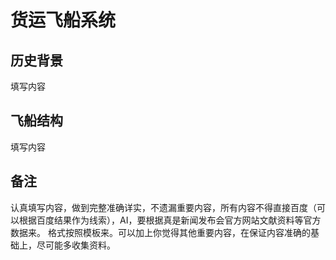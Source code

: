 <!--
 * @Author: blueWALL-E
 * @Date: 2025-06-24 15:31:33
 * @LastEditTime: 2025-06-24 15:31:58
 * @FilePath: \Chinese Aerospace History\载人航天工程\十四大分系统介绍\货运飞船系统.md
 * @Description: 货运飞船系统
 * @Wearing:  Read only, do not modify place!!! 
 * @Shortcut keys:  ctrl+alt+/ ctrl+alt+z
-->
# 货运飞船系统

## 历史背景

填写内容

## 飞船结构

填写内容

## 备注

认真填写内容，做到完整准确详实，不遗漏重要内容，所有内容不得直接百度（可以根据百度结果作为线索），AI，要根据真是新闻发布会官方网站文献资料等官方数据来。
格式按照模板来。可以加上你觉得其他重要内容，在保证内容准确的基础上，尽可能多收集资料。
